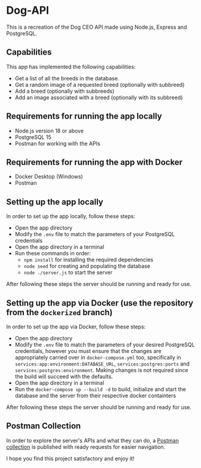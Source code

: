 # Dog-API
This is a recreation of the Dog CEO API made using Node.js, Express and PostgreSQL.

## Capabilities
This app has implemented the following capabilities:
* Get a list of all the breeds in the database.
* Get a random image of a requested breed (optionally with subbreed)
* Add a breed (optionally with subbreeds)
* Add an image associated with a breed (optionally with its subbreed) 

## Requirements for running the app locally
* Node.js version 18 or above
* PostgreSQL 15
* Postman for working with the APIs

## Requirements for running the app with Docker
* Docker Desktop (Windows)
* Postman

## Setting up the app locally
In order to set up the app locally, follow these steps: 
* Open the app directory
* Modify the `.env` file to match the parameters of your PostgreSQL credentials
* Open the app directory in a terminal
* Run these commands in order:
  * `npm install` for installing the required dependencies
  * `node seed` for creating and populating the database
  * `node ./server.js` to start the server

After following these steps the server should be running and ready for use.

## Setting up the app via Docker (use the repository from the `dockerized` branch)
In order to set up the app via Docker, follow these steps: 
* Open the app directory
* Modify the `.env` file to match the parameters of your desired PostgreSQL credentials, 
  however you must ensure that the changes are appropriately carried over in `docker-compose.yml` too, specifically in `services:app:environment:DATABASE_URL`, 
  `services:postgres:ports` and `services:postgres:environment`. Making changes is not required since the build will succeed with the defaults.
* Open the app directory in a terminal
* Run the `docker-compose up --build -d` to build, initialize and start the database and the server from their respective docker containters

After following these steps the server should be running and ready for use.

## Postman Collection
In order to explore the server's APIs and what they can do, a [Postman collection](https://www.postman.com/aj28824/workspace/dog-api/overview)
is published with ready requests for easier navigation.

I hope you find this project satisfactory and enjoy it!
